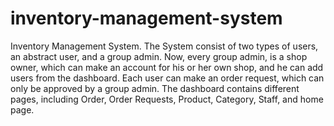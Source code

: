 # inventory-management-system

Inventory Management System. 
The System consist of two types of users, an abstract user, and a group admin. Now, every group admin, is a shop owner, which can make an account for his or her own shop, and he can add users from the dashboard. Each user can make an order request, which can only be approved by a group admin. The dashboard contains different pages, including Order, Order Requests, Product, Category, Staff, and home page. 
